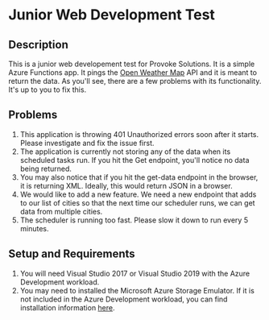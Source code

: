 # Junior Web Development Test

## Description 
This is a junior web developement test for Provoke Solutions. It is a simple Azure Functions app. It pings the [Open Weather Map](https://openweathermap.org) API and it is meant to return the data. As you'll see, there are a few problems with its functionality. It's up to you to fix this.

## Problems
1) This application is throwing 401 Unauthorized errors soon after it starts. Please investigate and fix the issue first.
1) The application is currently not storing any of the data when its scheduled tasks run. If you hit the Get endpoint, you'll notice no data being returned. 
1) You may also notice that if you hit the get-data endpoint in the browser, it is returning XML. Ideally, this would return JSON in a browser.
1) We would like to add a new feature. We need a new endpoint that adds to our list of cities so that the next time our scheduler runs, we can get data from multiple cities.
1) The scheduler is running too fast. Please slow it down to run every 5 minutes.

## Setup and Requirements
1) You will need Visual Studio 2017 or Visual Studio 2019 with the Azure Development workload. 
1) You may need to installed the Microsoft Azure Storage Emulator. If it is not included in the Azure Development workload, you can find installation information [here](https://docs.microsoft.com/en-us/azure/storage/common/storage-use-emulator).
